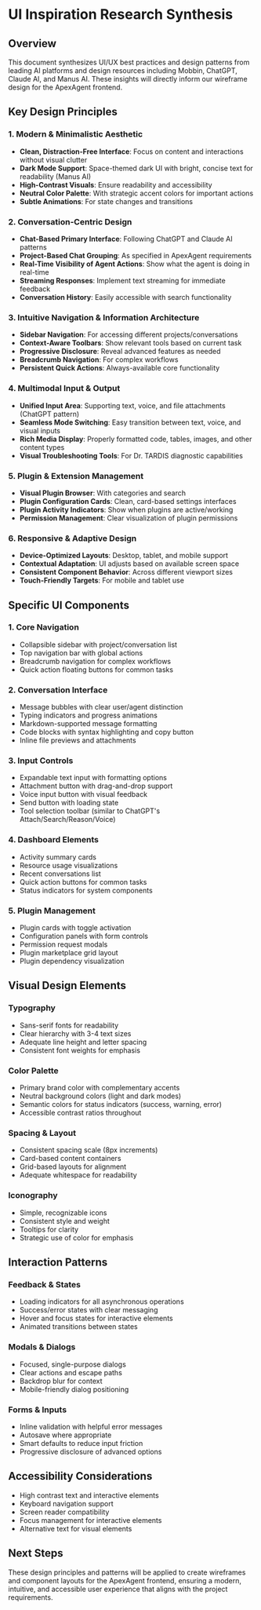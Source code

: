 # UI Inspiration Research Synthesis

## Overview
This document synthesizes UI/UX best practices and design patterns from leading AI platforms and design resources including Mobbin, ChatGPT, Claude AI, and Manus AI. These insights will directly inform our wireframe design for the ApexAgent frontend.

## Key Design Principles

### 1. Modern & Minimalistic Aesthetic
- **Clean, Distraction-Free Interface**: Focus on content and interactions without visual clutter
- **Dark Mode Support**: Space-themed dark UI with bright, concise text for readability (Manus AI)
- **High-Contrast Visuals**: Ensure readability and accessibility
- **Neutral Color Palette**: With strategic accent colors for important actions
- **Subtle Animations**: For state changes and transitions

### 2. Conversation-Centric Design
- **Chat-Based Primary Interface**: Following ChatGPT and Claude AI patterns
- **Project-Based Chat Grouping**: As specified in ApexAgent requirements
- **Real-Time Visibility of Agent Actions**: Show what the agent is doing in real-time
- **Streaming Responses**: Implement text streaming for immediate feedback
- **Conversation History**: Easily accessible with search functionality

### 3. Intuitive Navigation & Information Architecture
- **Sidebar Navigation**: For accessing different projects/conversations
- **Context-Aware Toolbars**: Show relevant tools based on current task
- **Progressive Disclosure**: Reveal advanced features as needed
- **Breadcrumb Navigation**: For complex workflows
- **Persistent Quick Actions**: Always-available core functionality

### 4. Multimodal Input & Output
- **Unified Input Area**: Supporting text, voice, and file attachments (ChatGPT pattern)
- **Seamless Mode Switching**: Easy transition between text, voice, and visual inputs
- **Rich Media Display**: Properly formatted code, tables, images, and other content types
- **Visual Troubleshooting Tools**: For Dr. TARDIS diagnostic capabilities

### 5. Plugin & Extension Management
- **Visual Plugin Browser**: With categories and search
- **Plugin Configuration Cards**: Clean, card-based settings interfaces
- **Plugin Activity Indicators**: Show when plugins are active/working
- **Permission Management**: Clear visualization of plugin permissions

### 6. Responsive & Adaptive Design
- **Device-Optimized Layouts**: Desktop, tablet, and mobile support
- **Contextual Adaptation**: UI adjusts based on available screen space
- **Consistent Component Behavior**: Across different viewport sizes
- **Touch-Friendly Targets**: For mobile and tablet use

## Specific UI Components

### 1. Core Navigation
- Collapsible sidebar with project/conversation list
- Top navigation bar with global actions
- Breadcrumb navigation for complex workflows
- Quick action floating buttons for common tasks

### 2. Conversation Interface
- Message bubbles with clear user/agent distinction
- Typing indicators and progress animations
- Markdown-supported message formatting
- Code blocks with syntax highlighting and copy button
- Inline file previews and attachments

### 3. Input Controls
- Expandable text input with formatting options
- Attachment button with drag-and-drop support
- Voice input button with visual feedback
- Send button with loading state
- Tool selection toolbar (similar to ChatGPT's Attach/Search/Reason/Voice)

### 4. Dashboard Elements
- Activity summary cards
- Resource usage visualizations
- Recent conversations list
- Quick action buttons for common tasks
- Status indicators for system components

### 5. Plugin Management
- Plugin cards with toggle activation
- Configuration panels with form controls
- Permission request modals
- Plugin marketplace grid layout
- Plugin dependency visualization

## Visual Design Elements

### Typography
- Sans-serif fonts for readability
- Clear hierarchy with 3-4 text sizes
- Adequate line height and letter spacing
- Consistent font weights for emphasis

### Color Palette
- Primary brand color with complementary accents
- Neutral background colors (light and dark modes)
- Semantic colors for status indicators (success, warning, error)
- Accessible contrast ratios throughout

### Spacing & Layout
- Consistent spacing scale (8px increments)
- Card-based content containers
- Grid-based layouts for alignment
- Adequate whitespace for readability

### Iconography
- Simple, recognizable icons
- Consistent style and weight
- Tooltips for clarity
- Strategic use of color for emphasis

## Interaction Patterns

### Feedback & States
- Loading indicators for all asynchronous operations
- Success/error states with clear messaging
- Hover and focus states for interactive elements
- Animated transitions between states

### Modals & Dialogs
- Focused, single-purpose dialogs
- Clear actions and escape paths
- Backdrop blur for context
- Mobile-friendly dialog positioning

### Forms & Inputs
- Inline validation with helpful error messages
- Autosave where appropriate
- Smart defaults to reduce input friction
- Progressive disclosure of advanced options

## Accessibility Considerations

- High contrast text and interactive elements
- Keyboard navigation support
- Screen reader compatibility
- Focus management for interactive elements
- Alternative text for visual elements

## Next Steps
These design principles and patterns will be applied to create wireframes and component layouts for the ApexAgent frontend, ensuring a modern, intuitive, and accessible user experience that aligns with the project requirements.
